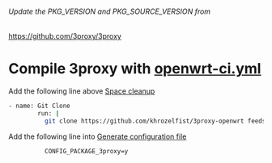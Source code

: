 ###### Update the PKG_VERSION and PKG_SOURCE_VERSION from
https://github.com/3proxy/3proxy

Compile 3proxy with [openwrt-ci.yml](https://github.com/KFERMercer/OpenWrt-CI/blob/master/openwrt-ci.yml)
===
Add the following line above [Space cleanup](https://github.com/KFERMercer/OpenWrt-CI/blob/master/openwrt-ci.yml#L38)
```bash
- name: Git Clone
        run: |
          git clone https://github.com/khrozelfist/3proxy-openwrt feeds/packages/net/3proxy
```
Add the following line into [Generate configuration file](https://github.com/KFERMercer/OpenWrt-CI/blob/master/openwrt-ci.yml#L72)
```
          CONFIG_PACKAGE_3proxy=y
```
